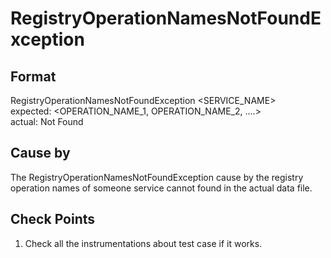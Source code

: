 # RegistryOperationNamesNotFoundException

## Format
RegistryOperationNamesNotFoundException  <SERVICE_NAME><br/>
expected:   <OPERATION_NAME_1, OPERATION_NAME_2, ....><br/>
actual:     Not Found<br/>

## Cause by
The RegistryOperationNamesNotFoundException cause by the registry operation names of someone service cannot found
 in the actual data file.

## Check Points
1. Check all the instrumentations about test case if it works. 